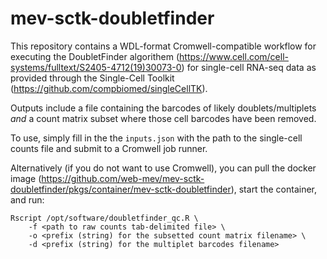 # mev-sctk-doubletfinder

This repository contains a WDL-format Cromwell-compatible workflow for executing the DoubletFinder algorithem (https://www.cell.com/cell-systems/fulltext/S2405-4712(19)30073-0) for single-cell RNA-seq data as provided through the Single-Cell Toolkit (https://github.com/compbiomed/singleCellTK).

Outputs include a file containing the barcodes of likely doublets/multiplets *and* a count matrix subset where those cell barcodes have been removed.

To use, simply fill in the the `inputs.json` with the path to the single-cell counts file and submit to a Cromwell job runner.

Alternatively (if you do not want to use Cromwell), you can pull the docker image (https://github.com/web-mev/mev-sctk-doubletfinder/pkgs/container/mev-sctk-doubletfinder), start the container, and run: 

```
Rscript /opt/software/doubletfinder_qc.R \
    -f <path to raw counts tab-delimited file> \
    -o <prefix (string) for the subsetted count matrix filename> \
    -d <prefix (string) for the multiplet barcodes filename>
```